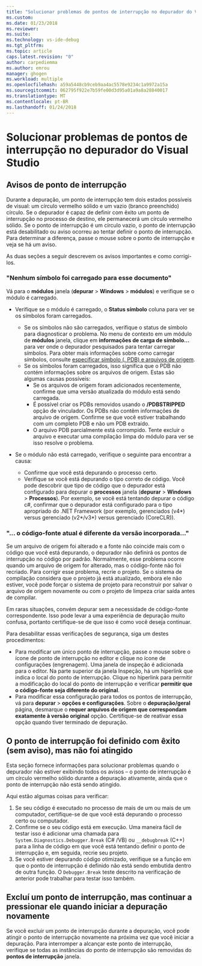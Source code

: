 ```yaml
---
title: "Solucionar problemas de pontos de interrupção no depurador do Visual Studio | Microsoft Docs"
ms.custom: 
ms.date: 01/23/2018
ms.reviewer: 
ms.suite: 
ms.technology: vs-ide-debug
ms.tgt_pltfrm: 
ms.topic: article
caps.latest.revision: "0"
author: carpediemma
ms.author: emrou
manager: ghogen
ms.workload: multiple
ms.openlocfilehash: a59a5448cb9ceb9aa4ac5578e9234c1a9972a15a
ms.sourcegitcommit: 062795f922e7b59fe00d3d95a01a9a8a28840017
ms.translationtype: MT
ms.contentlocale: pt-BR
ms.lasthandoff: 01/24/2018
---
```

# <a name="troubleshoot-breakpoints-in-the-visual-studio-debugger"></a>Solucionar problemas de pontos de interrupção no depurador do Visual Studio

## <a name="breakpoint-warnings"></a>Avisos de ponto de interrupção

Durante a depuração, um ponto de interrupção tem dois estados possíveis de visual: um círculo vermelho sólido e um vazio (branco preenchido) círculo. Se o depurador é capaz de definir com êxito um ponto de interrupção no processo de destino, ele permanecerá um círculo vermelho sólido. Se o ponto de interrupção é um círculo vazio, o ponto de interrupção está desabilitado ou aviso ocorreu ao tentar definir o ponto de interrupção. Para determinar a diferença, passe o mouse sobre o ponto de interrupção e veja se há um aviso.

As duas seções a seguir descrevem os avisos importantes e como corrigi-los. 

### <a name="no-symbols-have-been-loaded-for-this-document"></a>"Nenhum símbolo foi carregado para esse documento" 

Vá para o **módulos** janela (**depurar** > **Windows** > **módulos**) e verifique se o módulo é carregado.  
* Verifique se o módulo é carregado, o **Status símbolo** coluna para ver se os símbolos foram carregados. 
  * Se os símbolos não são carregados, verifique o status de símbolo para diagnosticar o problema. No menu de contexto em um módulo de **módulos** janela, clique em **informações de carga de símbolo...**  para ver onde o depurador pesquisados para tentar carregar símbolos. Para obter mais informações sobre como carregar símbolos, consulte [especificar símbolo (. PDB) e arquivos de origem](../debugger/specify-symbol-dot-pdb-and-source-files-in-the-visual-studio-debugger.md).  
  * Se os símbolos foram carregados, isso significa que o PDB não contém informações sobre os arquivos de origem. Estas são algumas causas possíveis: 
    * Se os arquivos de origem foram adicionados recentemente, confirme que uma versão atualizada do módulo está sendo carregada.  
    * É possível criar os PDBs removidos usando o **/PDBSTRIPPED** opção de vinculador. Os PDBs não contêm informações de arquivo de origem. Confirme se que você estiver trabalhando com um completo PDB e não um PDB extraído.  
    * O arquivo PDB parcialmente está corrompido. Tente excluir o arquivo e executar uma compilação limpa do módulo para ver se isso resolve o problema. 

* Se o módulo não está carregado, verifique o seguinte para encontrar a causa: 
  * Confirme que você está depurando o processo certo. 
  * Verifique se você está depurando o tipo correto de código. Você pode descobrir que tipo de código que o depurador está configurado para depurar o **processos** janela (**depurar** > **Windows**  >  **Processos**). Por exemplo, se você está tentando depurar o código c#, confirmar que o depurador está configurado para o tipo apropriado do .NET Framework (por exemplo, gerenciados (v4\*) versus gerenciado (v2\*/v3\*) versus gerenciado (CoreCLR)). 

### <a name="-the-current-source-code-is-different-from-the-version-built-into"></a>"… o código-fonte atual é diferente da versão incorporada..." 

Se um arquivo de origem foi alterado e a fonte não coincide mais com o código que você está depurando, o depurador não definirá os pontos de interrupção no código por padrão. Normalmente, esse problema ocorre quando um arquivo de origem for alterado, mas o código-fonte não foi recriado. Para corrigir esse problema, recrie o projeto. Se o sistema de compilação considera que o projeto já está atualizado, embora ele não estiver, você pode forçar o sistema de projeto para reconstruir por salvar o arquivo de origem novamente ou com o projeto de limpeza criar saída antes de compilar. 

Em raras situações, convém depurar sem a necessidade de código-fonte correspondente. Isso pode levar a uma experiência de depuração muito confusa, portanto certifique-se de que isso é como você deseja continuar.  

Para desabilitar essas verificações de segurança, siga um destes procedimentos: 
* Para modificar um único ponto de interrupção, passe o mouse sobre o ícone de ponto de interrupção no editor e clique no ícone de configurações (engrenagem). Uma janela de inspeção é adicionada para o editor. Na parte superior da janela Inspeção, há um hiperlink que indica o local do ponto de interrupção. Clique no hiperlink para permitir a modificação do local do ponto de interrupção e verificar **permitir que o código-fonte seja diferente do original**.
* Para modificar essa configuração para todos os pontos de interrupção, vá para **depurar** > **opções e configurações**. Sobre o **depuração/geral** página, desmarque o **requer arquivos de origem que correspondam exatamente à versão original** opção. Certifique-se de reativar essa opção quando tiver terminado de depuração. 

## <a name="the-breakpoint-was-successfully-set-no-warning-but-didnt-hit"></a>O ponto de interrupção foi definido com êxito (sem aviso), mas não foi atingido 

Esta seção fornece informações para solucionar problemas quando o depurador não estiver exibindo todos os avisos – o ponto de interrupção é um círculo vermelho sólido durante a depuração ativamente, ainda que o ponto de interrupção não está sendo atingido. 

Aqui estão algumas coisas para verificar: 
1. Se seu código é executado no processo de mais de um ou mais de um computador, certifique-se de que você está depurando o processo certo ou computador.  
2. Confirme se o seu código está em execução. Uma maneira fácil de testar isso é adicionar uma chamada para `System.Diagnostics.Debugger.Break` (C# /VB) ou `__debugbreak` (C++) para a linha de código em que você está tentando definir o ponto de interrupção e, em seguida, recrie seu projeto. 
3. Se você estiver depurando código otimizado, verifique se a função em que o ponto de interrupção é definido não está sendo embutida dentro de outra função. O `Debugger.Break` teste descrito na verificação de anterior pode trabalhar para testar isso também. 

## <a name="i-deleted-a-breakpoint-but-i-continue-to-hit-it-when-i-start-debugging-again"></a>Excluí um ponto de interrupção, mas continuar a pressionar ele quando iniciar a depuração novamente 

Se você excluir um ponto de interrupção durante a depuração, você pode atingir o ponto de interrupção novamente na próxima vez que você iniciar a depuração. Para interromper a alcançar este ponto de interrupção, verifique se todas as instâncias do ponto de interrupção são removidas do **pontos de interrupção** janela.  
